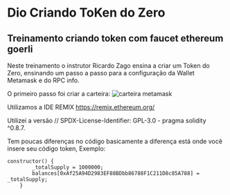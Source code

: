 # Dio Criando ToKen do Zero
## Treinamento criando token com faucet ethereum goerli

Neste treinamento o instrutor Ricardo Zago ensina a criar um Token do Zero, ensinando um passo a passo para a configuração da Wallet Metamask e do RPC info.

O primeiro passo foi criar a carteira: ![carteira metamask](https://github.com/leodario/dio_primeiro_token/assets/6862531/959ed22e-4c55-45e6-a622-88f90baac24e)

Utilizamos a IDE REMIX https://remix.ethereum.org/

Utilizei a versão // SPDX-License-Identifier: GPL-3.0 - pragma solidity ^0.8.7.

Tem poucas diferenças no código basicamente a diferença está onde você insere seu código token, 
Exemplo:
```
constructor() {
        _totalSupply = 1000000;
        balances[0xAf25A94D2983EF88BDbb86788F1C211D8c85A788] = _totalSupply;
    }
```
